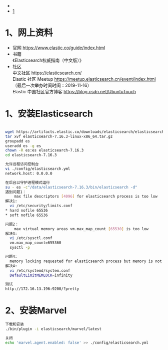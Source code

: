 - [](#)
- [1](#1)
# 1、网上资料
- 官网 https://www.elastic.co/guide/index.html 
- 书籍  
  《Elasticsearch权威指南（中文版）》
- 社区  
  中文社区 https://elasticsearch.cn/  
  Elastic 社区 Meetup https://meetup.elasticsearch.cn/event/index.html （最后一次举办时间时间：2019-11-16）  
  Elastic 中国社区官方博客 https://blog.csdn.net/UbuntuTouch  
  
# 1、安装Elasticsearch
```sh

wget https://artifacts.elastic.co/downloads/elasticsearch/elasticsearch-7.16.3-linux-x86_64.tar.gz
tar xvf elasticsearch-7.16.3-linux-x86_64.tar.gz
groupadd es
useradd es -g es
chown -R es:es elasticsearch-7.16.3
cd elasticsearch-7.16.3

允许远程访问控制台
vi ./config/elasticsearch.yml
network.host: 0.0.0.0

在后台以守护进程模式运行
su - es -c"/data/elasticsearch-7.16.3/bin/elasticsearch -d"
遇到问题1：
    max file descriptors [4096] for elasticsearch process is too low
解决1:
  vi /etc/security/limits.conf
* hard nofile 65536
* soft nofile 65536

问题2：
    max virtual memory areas vm.max_map_count [65530] is too low
解决3:
  vi /etc/sysctl.conf
  vm.max_map_count=655360
  sysctl -p

问题4:
  memory locking requested for elasticsearch process but memory is not locked
解决4:
  vi /etc/systemd/system.conf
  DefaultLimitMEMLOCK=infinity

测试
http://172.16.13.196:9200/?pretty
```
# 2、安装Marvel
```sh
下载和安装
./bin/plugin -i elasticsearch/marvel/latest

关闭
echo 'marvel.agent.enabled: false' >> ./config/elasticsearch.yml
```
